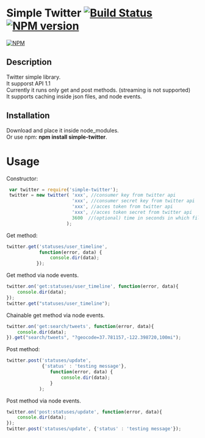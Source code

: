 # Simple Twitter [![Build Status](https://travis-ci.org/danielhusar/simple-twitter.svg?branch=master)](https://travis-ci.org/danielhusar/simple-twitter) [![NPM version](https://badge.fury.io/js/simple-twitter.svg)](http://badge.fury.io/js/simple-twitter)

[![NPM](https://nodei.co/npm/simple-twitter.png)](https://nodei.co/npm/simple-twitter/)

## Description

Twitter simple library.<br>
It supporst API 1.1<br>
Currently it runs only get and post methods. (streaming is not supported)<br>
It supports caching inside json files, and node events.

## Installation
Download and place it inside node_modules.<br>
Or use npm: <b>npm install simple-twitter</b>.

# Usage

Constructor:
```javascript
 var twitter = require('simple-twitter');
 twitter = new twitter( 'xxx', //consumer key from twitter api
						'xxx', //consumer secret key from twitter api
						'xxx', //acces token from twitter api
			 			'xxx', //acces token secret from twitter api
						3600  //(optional) time in seconds in which file should be cached (only for get requests), put false for no caching
		      		  );
```

Get method:
```javascript
twitter.get('statuses/user_timeline',
			function(error, data) {
				console.dir(data);
		   });
```
Get method via node events.
```javascript
twitter.on('get:statuses/user_timeline', function(error, data){
	console.dir(data);
});
twitter.get("statuses/user_timeline");
```

Chainable get method via node events.
```javascript
twitter.on('get:search/tweets', function(error, data){
	console.dir(data);
}).get("search/tweets", "?geocode=37.781157,-122.398720,100mi");
```

Post method:
```javascript
twitter.post('statuses/update',
			 {'status' : 'testing message'},
				function(error, data) {
					console.dir(data);
				}
			);
```
Post method via node events.
```javascript
twitter.on('post:statuses/update', function(error, data){
	console.dir(data);
});
twitter.post('statuses/update', {'status' : 'testing message'});
```

